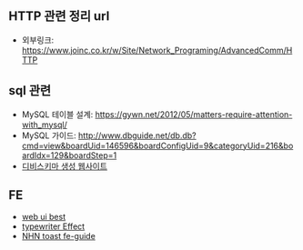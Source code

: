 ## HTTP 관련 정리 url
* 외부링크: <https://www.joinc.co.kr/w/Site/Network_Programing/AdvancedComm/HTTP>

## sql 관련 
* MySQL 테이블 설계: https://gywn.net/2012/05/matters-require-attention-with_mysql/
* MySQL 가이드: http://www.dbguide.net/db.db?cmd=view&boardUid=146596&boardConfigUid=9&categoryUid=216&boardIdx=129&boardStep=1
* [디비스키마 생성 웹사이트](https://www.erdcloud.com/)

## FE
* [web ui best](https://www.awwwards.com/)
* [typewriter Effect](https://css-tricks.com/snippets/css/typewriter-effect/)
* [NHN toast fe-guide](https://ui.toast.com/fe-guide)
